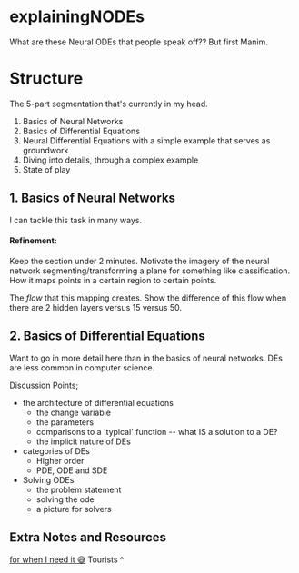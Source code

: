 # explainingNODEs

What are these Neural ODEs that people speak off?? But first Manim.


# Structure

The 5-part segmentation that's currently in my head.

1. Basics of Neural Networks
2. Basics of Differential Equations
3. Neural Differential Equations with a simple example that serves as groundwork
4. Diving into details, through a complex example
5. State of play

## 1. Basics of Neural Networks
I can tackle this task in many ways. 

#### Refinement:

Keep the section under 2 minutes. Motivate the imagery of the neural network segmenting/transforming a plane for something like classification. How it maps points in a certain region to certain points. 

The _flow_ that this mapping creates. Show the difference of this flow when there are 2 hidden layers versus 15 versus 50.


## 2. Basics of Differential Equations

Want to go in more detail here than in the basics of neural networks. DEs are less common in computer science.

Discussion Points;
- the architecture of differential equations
  - the change variable
  - the parameters
  - comparisons to a 'typical' function -- what IS a solution to a DE?
  - the implicit nature of DEs
- categories of DEs
  - Higher order
  - PDE, ODE and SDE
- Solving ODEs
  - the problem statement
  - solving the ode
  - a picture for solvers
  

## Extra Notes and Resources

[for when I need it 😅](https://nicolasjaar.net/licensing)
Tourists ^